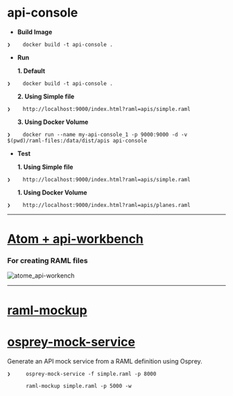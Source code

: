 # api-console

* **Build Image**
 
```
❯    docker build -t api-console .

```
* **Run**

<ol>  <B> 1. Default</B></ol>


```
❯    docker build -t api-console .

```

<ol>  <B> 2. Using Simple file</B></ol>


```
❯    http://localhost:9000/index.html?raml=apis/simple.raml 

```

<ol>  <B> 3. Using Docker Volume</B></ol>


```
❯    docker run --name my-api-console_1 -p 9000:9000 -d -v $(pwd)/raml-files:/data/dist/apis api-console

```

* **Test**

<ol>  <B> 1. Using Simple file</B></ol>
 
```
❯    http://localhost:9000/index.html?raml=apis/simple.raml 

```

<ol>  <B> 1. Using Docker Volume</B></ol>
 
```
❯    http://localhost:9000/index.html?raml=apis/planes.raml 

```
 
-------------------------------------------------------------

# [Atom + api-workbench](https://atom.io/packages/api-workbench)

### For creating RAML files

![atome_api-workench](https://cloud.githubusercontent.com/assets/7684497/18092803/07ad9fea-6ece-11e6-8704-bba0cfed66cb.png)


-------------------------------------------------------------

# [raml-mockup](https://www.npmjs.com/package/raml-mockup)

# [osprey-mock-service](https://github.com/mulesoft-labs/osprey-mock-service)  

  Generate an API mock service from a RAML definition using Osprey.

```
❯     osprey-mock-service -f simple.raml -p 8000

      raml-mockup simple.raml -p 5000 -w
      
```  
  


